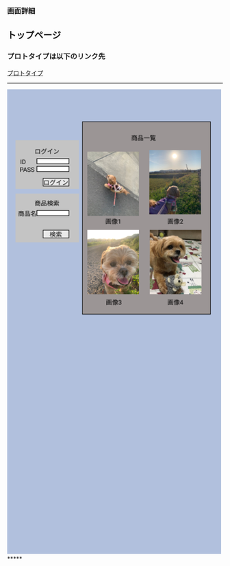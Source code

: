 ### 画面詳細
## トップページ
### プロトタイプは以下のリンク先
[プロトタイプ](https://www.figma.com/file/biEi6ayxkLResA2vjhIm4V/Untitled?node-id=1%3A2)
*****
<img src="./img/toppage.png" width="500">
*****
